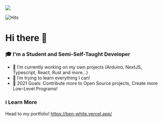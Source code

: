 <img src="https://cdn.discordapp.com/attachments/924157805383016558/932561827387293736/github_splash.png" />

![Hits](https://hits.link/hits?url=https%3A%2F%2Fgithub.com%2UnRealReincarlution)

# Hi there 👋 
### 🎓 I'm a Student and Semi-Self-Taught Developer
- 🔭 I’m currently working on my own projects (Arduino, NextJS, Typescript, React, Rust and more...)
- 🌱 I’m trying to learn everything I can!
- 🥅 2021 Goals: Contribute more to Open Source projects, Create more Low-Level Programs!



### ℹ️ Learn More
Head to my portfolio!
https://ben-white.vercel.app/



<br />
